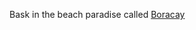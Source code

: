 Bask in the beach paradise called [Boracay](http://www.lonelyplanet.com/philippines/the-visayas/boracay)